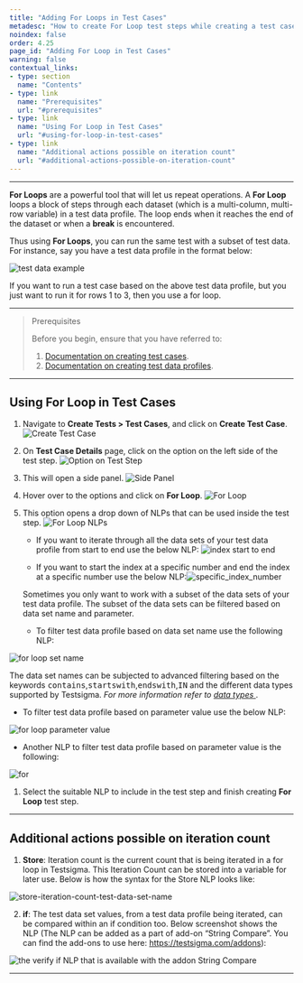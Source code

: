 ```yaml
---
title: "Adding For Loops in Test Cases"
metadesc: "How to create For Loop test steps while creating a test case in Testsigma"
noindex: false
order: 4.25
page_id: "Adding For Loop in Test Cases"
warning: false
contextual_links:
- type: section
  name: "Contents"
- type: link
  name: "Prerequisites"
  url: "#prerequisites"
- type: link
  name: "Using For Loop in Test Cases"
  url: "#using-for-loop-in-test-cases"
- type: link
  name: "Additional actions possible on iteration count"
  url: "#additional-actions-possible-on-iteration-count"
---
```


---

**For Loops** are a powerful tool that will let us repeat operations. A **For Loop** loops a block of steps through each dataset (which is a multi-column, multi-row variable) in a test data profile. The loop ends when it reaches the end of the dataset or when a **break** is encountered.

Thus using **For Loops**, you can run the same test with a subset of test data. For instance, say you have a test data profile in the format below:

![test data example](https://docs.testsigma.com/images/for-loop/test-data-example.png)

If you want to run a test case based on the above test data profile, but you just want to run it for rows 1 to 3, then you use a for loop.


---

> <p id="prerequisites">Prerequisites</p>
> 
> Before you begin, ensure that you have referred to:
> 1. [Documentation on creating test cases](https://testsigma.com/docs/test-cases/manage/add-edit-delete/).
> 2. [Documentation on creating test data profiles](https://testsigma.com/docs/test-data/create-data-profiles/).

---

## **Using For Loop in Test Cases**

1. Navigate to **Create Tests > Test Cases**, and click on **Create Test Case**.
   ![Create Test Case](https://s3.amazonaws.com/static-docs.testsigma.com/new_images/projects/applications/ForLoop_Navigation.png)

2. On **Test Case Details** page, click on the option on the left side of the test step.
   ![Option on Test Step](https://s3.amazonaws.com/static-docs.testsigma.com/new_images/projects/applications/ForLoop_OptionLeft.png)

3. This will open a side panel.
   ![Side Panel](https://s3.amazonaws.com/static-docs.testsigma.com/new_images/projects/applications/ForLoop_SidePanel.png)

4. Hover over to the options and click on **For Loop**. 
   ![For Loop](https://s3.amazonaws.com/static-docs.testsigma.com/new_images/projects/applications/ForLoop_Select.png)

5. This option opens a drop down of NLPs that can be used inside the test step.
   ![For Loop NLPs](https://s3.amazonaws.com/static-docs.testsigma.com/new_images/projects/applications/ForLoop_NLPs.png)

   - If you want to iterate through all the data sets of your test data profile from start to end use the below NLP:
  <img src="https://s3.amazonaws.com/static-docs.testsigma.com/new_images/test-cases/step-types/for-loop/for_loop_start_index_to_end_index.png" alt="index start to end"></li>

   - If you want to start the index at a specific number and end the index at a specific number use the below NLP:<img src="https://s3.amazonaws.com/static-docs.testsigma.com/new_images/test-cases/step-types/for-loop/for_loop_specific_index_number.png" alt="specific_index_number"><br>

   Sometimes you only want to work with a subset of the data sets of your test data profile. The subset of the data sets can be filtered based on data set name and parameter. 

   - To filter test data profile based on data set name use the following NLP: 
  <img src="https://s3.amazonaws.com/static-docs.testsigma.com/new_images/test-cases/step-types/for-loop/for_loop_set_name.png" alt="for loop set name">

   The data set names can be subjected to advanced filtering based on the keywords <kbd>contains</kbd>,<kbd>startswith</kbd>,<kbd>endswith</kbd>,<kbd>IN</kbd> and the different data types supported by Testsigma. <em>For more information refer to <a href="https://testsigma.com/docs/test-data/types/overview/">data types </a></em>.

   - To filter test data profile based on parameter value use the below NLP:
  <img src="https://s3.amazonaws.com/static-docs.testsigma.com/new_images/test-cases/step-types/for-loop/for_loop_parameter_value.png" alt="for loop parameter value">

   - Another NLP to filter test data profile based on parameter value is the following: 
  <img src="https://s3.amazonaws.com/static-docs.testsigma.com/new_images/test-cases/step-types/for-loop/for_loop_empty_not_empty.png" alt= for loop parameter value empty>

1. Select the suitable NLP to include in the test step and finish creating **For Loop** test step. 

---


## **Additional actions possible on iteration count**

1. **Store**: Iteration count is the current count that is being iterated in a for loop in Testsigma. This Iteration Count can be stored into a variable for later use. Below is how the syntax for the Store NLP looks like:

![store-iteration-count-test-data-set-name](https://s3.amazonaws.com/static-docs.testsigma.com/new_images/test-cases/step-types/for-loop/store-iteration-count-test-data-set-name.png)

2. **if**: The test data set values, from a test data profile being iterated, can be compared within an if condition too. Below screenshot shows the NLP (The NLP can be added as a part of add-on “String Compare”. You can find the add-ons to use here: https://testsigma.com/addons):


![the verify if NLP that is available with the addon String Compare](https://s3.amazonaws.com/static-docs.testsigma.com/new_images/test-cases/step-types/step-group/verify-with-if-with-string-compare.png)



---